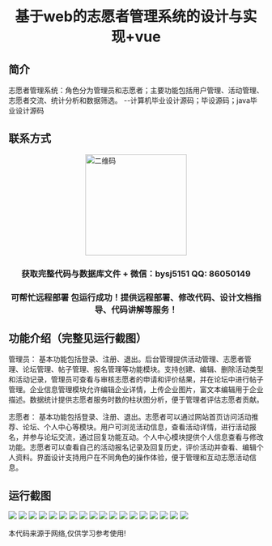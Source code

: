 <p><h1 align="center">基于web的志愿者管理系统的设计与实现+vue</h1></p>

## 简介
志愿者管理系统：角色分为管理员和志愿者；主要功能包括用户管理、活动管理、志愿者交流、统计分析和数据筛选。    --计算机毕业设计源码；毕设源码；java毕业设计源码


## 联系方式
<img src="https://bs-1329754181.cos.ap-shanghai.myqcloud.com/wx.jpg" alt="二维码" style="display: block; margin: 0 auto;" width="200px">
<p><h3 align="center">获取完整代码与数据库文件 + 微信：bysj5151 QQ: 86050149</h3></p>
<p><h3 align="center">可帮忙远程部署 包运行成功！提供远程部署、修改代码、设计文档指导、代码讲解等服务！</h3></p>

## 功能介绍（完整见运行截图）
管理员： 基本功能包括登录、注册、退出。后台管理提供活动管理、志愿者管理、论坛管理、帖子管理、报名管理等功能模块。支持创建、编辑、删除活动类型和活动记录，管理员可查看与审核志愿者的申请和评价结果，并在论坛中进行帖子管理。企业信息管理模块允许编辑企业详情，上传企业图片，富文本编辑用于企业描述。数据统计提供志愿者服务时数的柱状图分析，便于管理者评估志愿者贡献。

志愿者： 基本功能包括登录、注册、退出。志愿者可以通过网站首页访问活动推荐、论坛、个人中心等模块。用户可浏览活动信息，查看活动详情，进行活动报名，并参与论坛交流，通过回复功能互动。个人中心模块提供个人信息查看与修改功能。志愿者可以查看自己的活动报名记录及回复历史，评价活动并查看、编辑个人资料。界面设计支持用户在不同角色的操作体验，便于管理和互动志愿活动信息。


## 运行截图
![](https://bs-1329754181.cos.ap-shanghai.myqcloud.com/ssm/VolunteerManagementSystem/img/001.jpg)
![](https://bs-1329754181.cos.ap-shanghai.myqcloud.com/ssm/VolunteerManagementSystem/img/002.jpg)
![](https://bs-1329754181.cos.ap-shanghai.myqcloud.com/ssm/VolunteerManagementSystem/img/003.jpg)
![](https://bs-1329754181.cos.ap-shanghai.myqcloud.com/ssm/VolunteerManagementSystem/img/004.jpg)
![](https://bs-1329754181.cos.ap-shanghai.myqcloud.com/ssm/VolunteerManagementSystem/img/005.jpg)
![](https://bs-1329754181.cos.ap-shanghai.myqcloud.com/ssm/VolunteerManagementSystem/img/006.jpg)
![](https://bs-1329754181.cos.ap-shanghai.myqcloud.com/ssm/VolunteerManagementSystem/img/007.jpg)
![](https://bs-1329754181.cos.ap-shanghai.myqcloud.com/ssm/VolunteerManagementSystem/img/008.jpg)
![](https://bs-1329754181.cos.ap-shanghai.myqcloud.com/ssm/VolunteerManagementSystem/img/009.jpg)
![](https://bs-1329754181.cos.ap-shanghai.myqcloud.com/ssm/VolunteerManagementSystem/img/010.jpg)
![](https://bs-1329754181.cos.ap-shanghai.myqcloud.com/ssm/VolunteerManagementSystem/img/011.jpg)
![](https://bs-1329754181.cos.ap-shanghai.myqcloud.com/ssm/VolunteerManagementSystem/img/012.jpg)
![](https://bs-1329754181.cos.ap-shanghai.myqcloud.com/ssm/VolunteerManagementSystem/img/013.jpg)
![](https://bs-1329754181.cos.ap-shanghai.myqcloud.com/ssm/VolunteerManagementSystem/img/014.jpg)
![](https://bs-1329754181.cos.ap-shanghai.myqcloud.com/ssm/VolunteerManagementSystem/img/015.jpg)
![](https://bs-1329754181.cos.ap-shanghai.myqcloud.com/ssm/VolunteerManagementSystem/img/016.jpg)
![](https://bs-1329754181.cos.ap-shanghai.myqcloud.com/ssm/VolunteerManagementSystem/img/017.jpg)
![](https://bs-1329754181.cos.ap-shanghai.myqcloud.com/ssm/VolunteerManagementSystem/img/018.jpg)

<p>本代码来源于网络,仅供学习参考使用!</p>

